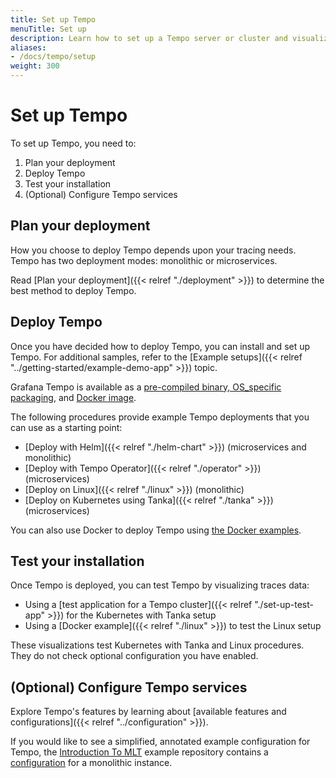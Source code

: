 ```yaml
---
title: Set up Tempo
menuTitle: Set up
description: Learn how to set up a Tempo server or cluster and visualize data.
aliases:
- /docs/tempo/setup
weight: 300
---
```


# Set up Tempo

To set up Tempo, you need to:

1. Plan your deployment
1. Deploy Tempo
1. Test your installation
1. (Optional) Configure Tempo services

## Plan your deployment

How you choose to deploy Tempo depends upon your tracing needs.
Tempo has two deployment modes: monolithic or microservices.

Read [Plan your deployment]({{< relref "./deployment" >}}) to determine the best method to deploy Tempo.

## Deploy Tempo

Once you have decided how to deploy Tempo, you can install and set up Tempo. For additional samples, refer to the [Example setups]({{< relref "../getting-started/example-demo-app" >}}) topic.

Grafana Tempo is available as a [pre-compiled binary, OS_specific packaging](https://github.com/grafana/tempo/releases), and [Docker image](https://github.com/grafana/tempo/tree/main/example/docker-compose).

The following procedures provide example Tempo deployments that you can use as a starting point:

- [Deploy with Helm]({{< relref "./helm-chart" >}}) (microservices and monolithic)
- [Deploy with Tempo Operator]({{< relref "./operator" >}}) (microservices)
- [Deploy on Linux]({{< relref "./linux" >}}) (monolithic)
- [Deploy on Kubernetes using Tanka]({{< relref "./tanka" >}}) (microservices)

You can also use Docker to deploy Tempo using [the Docker examples](https://github.com/grafana/tempo/tree/main/example/docker-compose).

## Test your installation

Once Tempo is deployed, you can test Tempo by visualizing traces data:

- Using a [test application for a Tempo cluster]({{< relref "./set-up-test-app" >}}) for the Kubernetes with Tanka setup
- Using a [Docker example]({{< relref "./linux" >}}) to test the Linux setup

These visualizations test Kubernetes with Tanka and Linux procedures. They do not check optional configuration you have enabled.

## (Optional) Configure Tempo services

Explore Tempo's features by learning about [available features and configurations]({{< relref "../configuration" >}}).

If you would like to see a simplified, annotated example configuration for Tempo, the [Introduction To MLT](https://github.com/grafana/intro-to-mlt) example repository contains a [configuration](https://github.com/grafana/intro-to-mlt/blob/main/tempo/tempo.yaml) for a monolithic instance.
